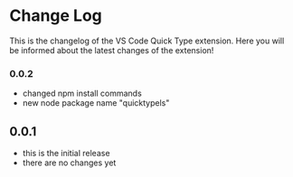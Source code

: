 # Change Log
This is the changelog of the VS Code Quick Type extension. Here you will be informed about the latest changes of the extension!

### 0.0.2
- changed npm install commands
- new node package name "quicktypels"

## 0.0.1
- this is the initial release
- there are no changes yet